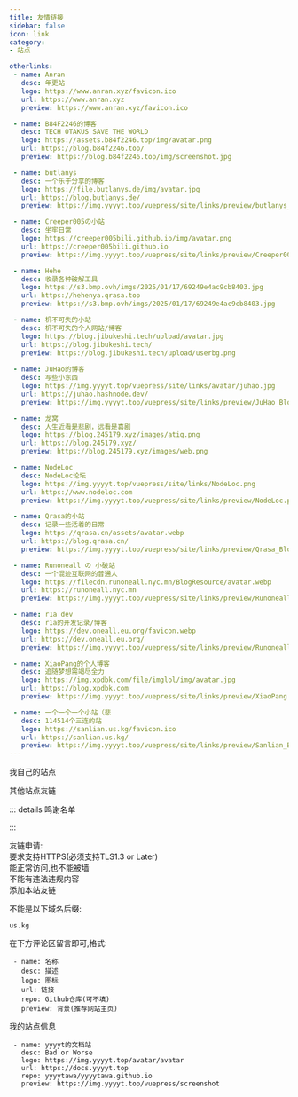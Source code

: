 ```yaml
---
title: 友情链接
sidebar: false
icon: link
category:
- 站点

otherlinks:
 - name: Anran
   desc: 年更站
   logo: https://www.anran.xyz/favicon.ico
   url: https://www.anran.xyz
   preview: https://www.anran.xyz/favicon.ico

 - name: B84F2246的博客
   desc: TECH OTAKUS SAVE THE WORLD
   logo: https://assets.b84f2246.top/img/avatar.png
   url: https://blog.b84f2246.top/
   preview: https://blog.b84f2246.top/img/screenshot.jpg

 - name: butlanys
   desc: 一个乐于分享的博客
   logo: https://file.butlanys.de/img/avatar.jpg
   url: https://blog.butlanys.de/
   preview: https://img.yyyyt.top/vuepress/site/links/preview/butlanys_Blog.png

 - name: Creeper005の小站
   desc: 坐牢日常
   logo: https://creeper005bili.github.io/img/avatar.png
   url: https://creeper005bili.github.io
   preview: https://img.yyyyt.top/vuepress/site/links/preview/Creeper005.png

 - name: Hehe
   desc: 收录各种破解工具
   logo: https://s3.bmp.ovh/imgs/2025/01/17/69249e4ac9cb8403.jpg
   url: https://hehenya.qrasa.top
   preview: https://s3.bmp.ovh/imgs/2025/01/17/69249e4ac9cb8403.jpg

 - name: 机不可失的小站
   desc: 机不可失的个人网站/博客
   logo: https://blog.jibukeshi.tech/upload/avatar.jpg
   url: https://blog.jibukeshi.tech/
   preview: https://blog.jibukeshi.tech/upload/userbg.png
  
 - name: JuHao的博客
   desc: 写些小东西
   logo: https://img.yyyyt.top/vuepress/site/links/avatar/juhao.jpg
   url: https://juhao.hashnode.dev/
   preview: https://img.yyyyt.top/vuepress/site/links/preview/JuHao_Blog.png

 - name: 龙窝
   desc: 人生近看是悲剧，远看是喜剧
   logo: https://blog.245179.xyz/images/atiq.png
   url: https://blog.245179.xyz/
   preview: https://blog.245179.xyz/images/web.png

 - name: NodeLoc
   desc: NodeLoc论坛
   logo: https://img.yyyyt.top/vuepress/site/links/NodeLoc.png
   url: https://www.nodeloc.com
   preview: https://img.yyyyt.top/vuepress/site/links/preview/NodeLoc.png

 - name: Qrasa的小站
   desc: 记录一些活着的日常
   logo: https://qrasa.cn/assets/avatar.webp
   url: https://blog.qrasa.cn/
   preview: https://img.yyyyt.top/vuepress/site/links/preview/Qrasa_Blog.png

 - name: Runoneall の 小破站
   desc: 一个混迹互联网的普通人
   logo: https://filecdn.runoneall.nyc.mn/BlogResource/avatar.webp
   url: https://runoneall.nyc.mn
   preview: https://img.yyyyt.top/vuepress/site/links/preview/Runoneall_Blog.png

 - name: r1a dev
   desc: r1a的开发记录/博客
   logo: https://dev.oneall.eu.org/favicon.webp
   url: https://dev.oneall.eu.org/
   preview: https://img.yyyyt.top/vuepress/site/links/preview/Runoneall_dev.png

 - name: XiaoPang的个人博客
   desc: 追随梦想需竭尽全力
   logo: https://img.xpdbk.com/file/imglol/img/avatar.jpg
   url: https://blog.xpdbk.com 
   preview: https://img.yyyyt.top/vuepress/site/links/preview/XiaoPang.png

 - name: 一个一个一个小站（悲
   desc: 114514个三连的站
   logo: https://sanlian.us.kg/favicon.ico
   url: https://sanlian.us.kg/
   preview: https://img.yyyyt.top/vuepress/site/links/preview/Sanlian_Blog.png
---
```


我自己的站点
<div class="vp-card-container">
<VPCard
  title="YYYYT的AList站点"
  desc="分享一些视频/文件"
  logo="https://img.yyyyt.top/Alist/Alist_logo.svg"
  link="https://alist.yyyyt.top"
/>
</div>

其他站点友链

<SiteInfo
  v-for="item in $frontmatter.otherlinks"
  :key="item.link"
  v-bind="item"
/>

::: details 鸣谢名单
<div class="vp-card-container">
<VPCard
  title="Cloudflare"
  desc="网站性能与防护.提供了本站静态页面服务器(Pages).同时也提供了内网穿透服务"
  logo="https://img.yyyyt.top/vuepress/site/links/CloudflareLogo.ico"
  link="https://www.cloudflare.com"
/>
<VPCard
  title="Github"
  desc="提供了本站的Git存储库"
  logo="https://img.yyyyt.top/vuepress/site/links/github-mark.svg"
  link="https://github.com"
/>
<VPCard
  title="VuePress-Theme-Hope"
  desc="一个具有强大功能的 vuepress 主题✨"
  logo="https://img.yyyyt.top/vuepress/site/links/VuePress-theme-hopelogo.svg"
  link="https://theme-hope.vuejs.press/zh/"
/>
<VPCard
  title="Giscus"
  desc="利用 GitHub Discussions 实现的评论系统"
  logo="https://img.yyyyt.top/vuepress/site/links/giscuslogo.png"
  link="https://giscus.app/"
/>
<VPCard
  title="Runoneall"
  desc="提供了本站图床的SaaS优选"
  logo="https://r1a.rr.nu/favicon.webp"
  link="https://r1a.rr.nu"
/>
<VPCard
  title="NodeLoc"
  desc="提供了本站大陆方向优化的cdn"
  logo="https://img.yyyyt.top/vuepress/site/links/NodeLoc.png"
  link="https://www.nodeloc.com"
/>
</div>
:::

友链申请:  
要求支持HTTPS(必须支持TLS1.3 or Later)  
能正常访问,也不能被墙  
不能有违法违规内容  
添加本站友链  

不能是以下域名后缀:  
```
us.kg
```

在下方评论区留言即可,格式:  
```
 - name: 名称
   desc: 描述
   logo: 图标
   url: 链接
   repo: Github仓库(可不填)
   preview: 背景(推荐网站主页)
```

我的站点信息  
```
 - name: yyyyt的文档站
   desc: Bad or Worse
   logo: https://img.yyyyt.top/avatar/avatar
   url: https://docs.yyyyt.top
   repo: yyyytawa/yyyytawa.github.io
   preview: https://img.yyyyt.top/vuepress/screenshot
```